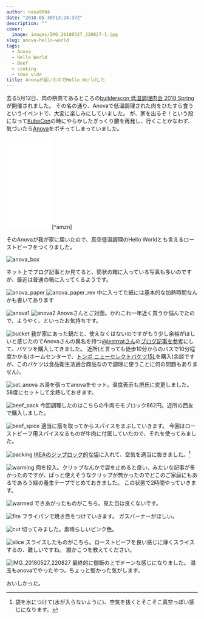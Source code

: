 ```yaml
---
author: nasa9084
date: "2018-05-30T13:24:37Z"
description: ""
cover:
  image: images/IMG_20180527_220827-1.jpg
slug: anova-hello-world
tags:
  - Anova
  - Hello World
  - Beef
  - cooking
  - sous vide
title: Anovaが届いたのでHello Worldした
---
```



去る5月12日、肉の祭典であるところの[builderscon 低温調理肉会 2018 Spring](https://medium.com/@lestrrat/builderscon-%E4%BD%8E%E6%B8%A9%E8%AA%BF%E7%90%86%E8%82%89%E4%BC%9A-2018-spring-8c09ea955372)が開催されました。
その名の通り、Anovaで低温調理された肉をひたすら食うというイベントで、大変に楽しみにしていました。
が、家を出るぞ！という段になって[KubeCon](/i-went-to-kubecon-cloudnativecon-eu-2018/)の時にやらかしたぎっくり腰を再発し、行くことかなわず、気づいたら[Anova](https://amzn.to/2IXM4Gc)をポチってしまっていました。

<iframe style="width:120px;height:240px;" marginwidth="0" marginheight="0" scrolling="no" frameborder="0" src="//rcm-fe.amazon-adsystem.com/e/cm?lt1=_blank&bc1=000000&IS2=1&bg1=FFFFFF&fc1=000000&lc1=0000FF&t=nasa9084-22&o=9&p=8&l=as4&m=amazon&f=ifr&ref=as_ss_li_til&asins=B00XV556OQ&linkId=1a430911d48ae55d1c7045f4c8dc0b6f"></iframe>[^amzn]

そのAnovaが我が家に届いたので、真空低温調理のHello Worldとも言えるローストビーフをつくりました。

![anova_box](images/IMG_20180526_155448.jpg)

ネット上でブログ記事とか見てると、筒状の箱に入っている写真も多いのですが、最近は普通の箱に入ってくるようです。

![anova_paper](images/IMG_20180526_155529.jpg)
![anova_paper_rev](images/IMG_20180526_155548.jpg)
中に入ってた紙には基本的な加熱時間なんかも書いてあります

![anova1](images/IMG_20180526_155614.jpg)
![anova2](images/IMG_20180526_155705.jpg)
Anovaさんとご対面。かれこれ一年近く買うか悩んでたので、ようやく、といったお気持ちです。

![bucket](images/IMG_20180526_184843.jpg)
我が家にあった鍋だと、使えなくはないのですがもう少し余裕がほしいと感じたのでAnovaさんの異名を持つ[@lestrratさん](https://twitter.com/lestrrat)の[ブログ記事を参考](https://medium.com/makisanch/%E3%83%91%E3%83%B3%E3%83%89%E3%83%A9%E3%81%AE%E7%AE%B1-anova%E3%81%AB%E3%82%88%E3%82%8B%E4%BD%8E%E6%B8%A9%E8%AA%BF%E7%90%86-%E3%82%92%E9%96%8B%E3%81%91%E3%81%9F-a619877bd388)にして、バケツを購入してきました。
近所(と言っても徒歩10分からのバスで10分程度かかる)ホームセンターで、[トンボ ニューセレクトバケツ15L](https://amzn.to/2slSuDG)を購入(余談ですが、このバケツは食品衛生法適合商品なので調理に使うことに何の問題もありません)。

![set_anova](images/IMG_20180526_185535.jpg)
お湯を張ってanovaをセット。温度表示も摂氏に変更しました。
58度にセットして余熱しておきます。

![beef_pack](images/IMG_20180526_185617.jpg)
今回調理したのはこちらの牛肉モモブロック862円。近所の西友で購入しました。

![beef_spice](images/IMG_20180526_190114.jpg)
適当に筋を取ってからスパイスをまぶしていきます。
今回はローストビーフ用スパイスなるものが牛肉に付属していたので、それを使ってみました。

![packing](images/IMG_20180526_190535.jpg)
[IKEAのジップロック的な袋](https://www.ikea.com/jp/ja/catalog/products/60340412/)に入れて、空気を適当に抜きました。[^air]

![warming](images/IMG_20180526_200038.jpg)
肉を投入。クリップなんかで袋を止めると良い、みたいな記事が多かったのですが、ぱっと使えそうなクリップが無かったのでどこのご家庭にもあるであろう緑の養生テープでとめておきました。
この状態で2時間やっていきます。

![warmed](images/IMG_20180526_220439.jpg)
できあがったものがこちら。見た目は良くないです。

![fire](images/IMG_20180526_221028.jpg)
フライパンで焼き目をつけていきます。
ガスバーナーがほしい。

![cut](images/IMG_20180527_110415.jpg)
切ってみました。素晴らしいピンク色。

![slice](images/IMG_20180527_110802.jpg)
スライスしたものがこちら。ローストビーフを良い感じに薄くスライスするの、難しいですね。
誰かこつを教えてください。

![IMG_20180527_220827](images/IMG_20180527_220827.jpg)
最終的に御飯の上でドーンな感じになりました。
温玉もanovaでやったやつ。ちょっと堅かった気がします。

おいしかった。

[^amzn]: 私はAmazonからではなく、[公式](https://anovaculinary.com/)から買いました。公式からの方が安かったので。
[^air]: 袋を水につけて(水が入らないように)、空気を抜くとそこそこ真空っぽい感じになります。

